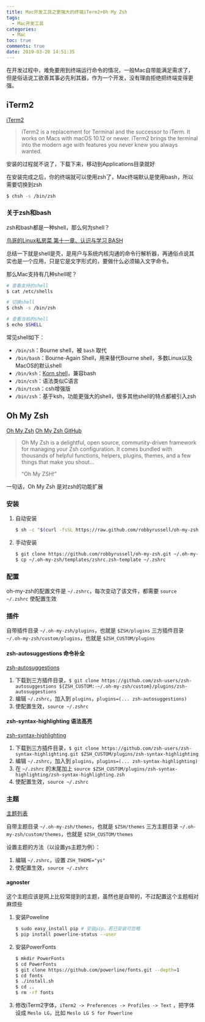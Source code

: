 ```yaml
---
title: Mac开发工具之更强大的终端iTerm2+Oh My Zsh
tags:
  - Mac开发工具
categories:
  - Mac
toc: true
comments: true
date: 2019-03-28 14:51:35
---
```


在开发过程中，难免要用到终端运行命令的情况，一般Mac自带能满足需求了，但是俗话说工欲善其事必先利其器，作为一个开发，没有理由拒绝把终端变得更强。

## iTerm2

[iTerm2](https://www.iterm2.com/index.html)

> iTerm2 is a replacement for Terminal and the successor to iTerm. It works on Macs with macOS 10.12 or newer. iTerm2 brings the terminal into the modern age with features you never knew you always wanted.

安装的过程就不说了，下载下来，移动到Applications目录就好

在安装完成之后，你的终端就可以使用zsh了，Mac终端默认是使用bash，所以需要切换到zsh

```bash
$ chsh -s /bin/zsh
```

### 关于zsh和bash

zsh和bash都是一种shell，那么何为shell？

[鸟哥的Linux私房菜 第十一章、认识与学习 BASH](http://cn.linux.vbird.org/linux_basic/0320bash.php#bash)

总结一下就是shell是壳，是用户与系统内核沟通的命令行解析器，再通俗点说其实也是一个应用，只是它是文字形式的，要做什么必须输入文字命令。

那么Mac支持有几种shell呢？

```bash
# 查看支持的shell
$ cat /etc/shells

# 切换shell
$ chsh -s /bin/zsh

# 查看当前的shell
$ echo $SHELL
```

常见shell如下：

- `/bin/sh`：Bourne shell，被 `bash` 取代
- `/bin/bash`：Bourne-Again Shell，用来替代Bourne shell，多数Linux以及MacOS的默认shell
- `/bin/ksh`：[Korn shell](http://www.kornshell.com/info/)，兼容bash
- `/bin/csh`：语法类似C语言
- `/bin/tcsh`：csh增强版
- `/bin/zsh`：基于ksh，功能更强大的shell，很多其他shell的特点都被引入zsh

## Oh My Zsh

[Oh My Zsh](https://ohmyz.sh)
[Oh My Zsh GitHub](https://github.com/robbyrussell/oh-my-zsh/)

> Oh My Zsh is a delightful, open source, community-driven framework for managing your Zsh configuration. It comes bundled with thousands of helpful functions, helpers, plugins, themes, and a few things that make you shout...
> 
> “Oh My ZSH!”

一句话，Oh My Zsh 是对zsh的功能扩展

### 安装

1. 自动安装

   ```bash
   $ sh -c "$(curl -fsSL https://raw.github.com/robbyrussell/oh-my-zsh/master/tools/install.sh)"
   ```

2. 手动安装

   ```bash
   $ git clone https://github.com/robbyrussell/oh-my-zsh.git ~/.oh-my-zsh
   $ cp ~/.oh-my-zsh/templates/zshrc.zsh-template ~/.zshrc
   ```

### 配置

oh-my-zsh的配置文件是 `~/.zshrc`，每次变动了该文件，都需要 `source ~/.zshrc` 使配置生效

### 插件

自带插件目录 `~/.oh-my-zsh/plugins`，也就是 `$ZSH/plugins`
三方插件目录 `~/.oh-my-zsh/custom/plugins`，也就是 `$ZSH_CUSTOM/plugins`

#### zsh-autosuggestions 命令补全

[zsh-autosuggestions](https://github.com/zsh-users/zsh-autosuggestions)

1. 下载到三方插件目录，`$ git clone https://github.com/zsh-users/zsh-autosuggestions ${ZSH_CUSTOM:-~/.oh-my-zsh/custom}/plugins/zsh-autosuggestions`
2. 编辑 `~/.zshrc`，加入到 `plugins`，`plugins=(... zsh-autosuggestions)`   
3. 使配置生效，`source ~/.zshrc`

#### zsh-syntax-highlighting 语法高亮

[zsh-syntax-highlighting](https://github.com/zsh-users/zsh-syntax-highlighting)

1. 下载到三方插件目录，`$ git clone https://github.com/zsh-users/zsh-syntax-highlighting.git $ZSH_CUSTOM/plugins/zsh-syntax-highlighting`
2. 编辑 `~/.zshrc`，加入到 `plugins`，`plugins=(... zsh-syntax-highlighting)`   
3. 在 `~/.zshrc` 的末尾加上 `source $ZSH_CUSTOM/plugins/zsh-syntax-highlighting/zsh-syntax-highlighting.zsh`
4. 使配置生效，`source ~/.zshrc`

### 主题

[主题列表](https://github.com/robbyrussell/oh-my-zsh/wiki/themes)

自带主题目录 `~/.oh-my-zsh/themes`，也就是 `$ZSH/themes`
三方主题目录 `~/.oh-my-zsh/custom/themes`，也就是 `$ZSH_CUSTOM/themes`

设置主题的方法（以设置ys主题为例）：

1. 编辑 `~/.zshrc`，设置 `ZSH_THEME="ys"`
2. 使配置生效，`source ~/.zshrc`

#### agnoster

这个主题应该是网上比较常提到的主题，虽然也是自带的，不过配置这个主题相对麻烦些

1. 安装Poweline
   
   ```bash
   $ sudo easy_install pip # 安装pip，若已安装可忽略
   $ pip install powerline-status --user
   ```

2. 安装PowerFonts
   
   ```bash
   $ mkdir PowerFonts
   $ cd PowerFonts
   $ git clone https://github.com/powerline/fonts.git --depth=1
   $ cd fonts
   $ ./install.sh
   $ cd ..
   $ rm -rf fonts
   ```
   
3. 修改iTerm2字体，`iTerm2 -> Preferences -> Profiles -> Text` ，把字体设成 `Meslo LG`，比如 `Meslo LG S for Powerline`
